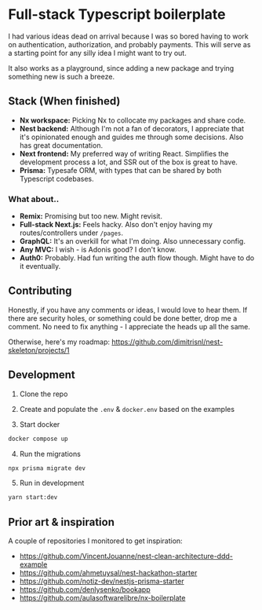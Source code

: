 # Full-stack Typescript boilerplate

I had various ideas dead on arrival because I was so bored having to work on authentication, authorization, and probably payments. This will serve as a starting point for any silly idea I might want to try out.

It also works as a playground, since adding a new package and trying something new is such a breeze.


## Stack (When finished)

- **Nx workspace:** Picking Nx to collocate my packages and share code. 
- **Nest backend:** Although I'm not a fan of decorators, I appreciate that it's opinionated enough and guides me through some decisions. Also has great documentation. 
- **Next frontend:** My preferred way of writing React. Simplifies the development process a lot, and SSR out of the box is great to have.
- **Prisma:** Typesafe ORM, with types that can be shared by both Typescript codebases. 

### What about..
- **Remix:** Promising but too new. Might revisit.
- **Full-stack Next.js:** Feels hacky. Also don't enjoy having my routes/controllers under `/pages`.
- **GraphQL:** It's an overkill for what I'm doing. Also unnecessary config.
- **Any MVC:** I wish - is Adonis good? I don't know.
- **Auth0:** Probably. Had fun writing the auth flow though. Might have to do it eventually.

## Contributing

Honestly, if you have any comments or ideas, I would love to hear them. If there are security holes, or something could be done better, drop me a comment. No need to fix anything - I appreciate the heads up all the same.

Otherwise, here's my roadmap:
https://github.com/dimitrisnl/nest-skeleton/projects/1

## Development

1. Clone the repo
2. Create and populate the `.env` & `docker.env` based on the examples

3. Start docker
```sh
docker compose up
```

4. Run the migrations
```sh
npx prisma migrate dev
```

5. Run in development
```sh
yarn start:dev
```


## Prior art & inspiration

A couple of repositories I monitored to get inspiration:

- https://github.com/VincentJouanne/nest-clean-architecture-ddd-example
- https://github.com/ahmetuysal/nest-hackathon-starter
- https://github.com/notiz-dev/nestjs-prisma-starter
- https://github.com/denlysenko/bookapp
- https://github.com/aulasoftwarelibre/nx-boilerplate
